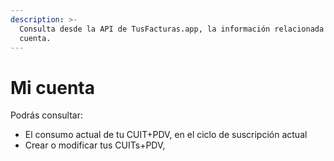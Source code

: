 ```yaml
---
description: >-
  Consulta desde la API de TusFacturas.app, la información relacionada con tu
  cuenta.
---
```


# Mi cuenta

Podrás consultar:

* El consumo actual de tu CUIT+PDV, en el ciclo de suscripción actual
* Crear o modificar tus CUITs+PDV,&#x20;
